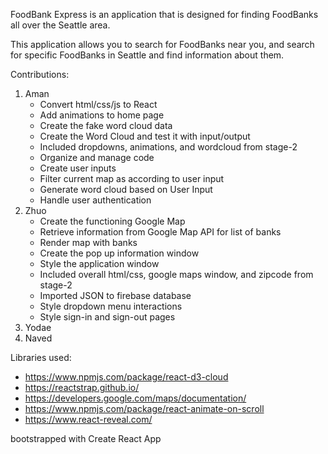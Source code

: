 FoodBank Express is an application that is designed for finding FoodBanks all over the Seattle area.

This application allows you to search for FoodBanks near you, and search for specific FoodBanks in Seattle
and find information about them.

Contributions:

1. Aman
    * Convert html/css/js to React
    * Add animations to home page
    * Create the fake word cloud data
    * Create the Word Cloud and test it with input/output
    * Included dropdowns, animations, and wordcloud from stage-2
    * Organize and manage code
    * Create user inputs 
    * Filter current map as according to user input
    * Generate word cloud based on User Input
    * Handle user authentication
2. Zhuo
    * Create the functioning Google Map
    * Retrieve information from Google Map API for list of banks
    * Render map with banks
    * Create the pop up information window
    * Style the application window
    * Included overall html/css, google maps window, and zipcode from stage-2
    * Imported JSON to firebase database
    * Style dropdown menu interactions
    * Style sign-in and sign-out pages
3. Yodae
4. Naved

Libraries used:
* https://www.npmjs.com/package/react-d3-cloud
* https://reactstrap.github.io/
* https://developers.google.com/maps/documentation/
* https://www.npmjs.com/package/react-animate-on-scroll
* https://www.react-reveal.com/

bootstrapped with Create React App
